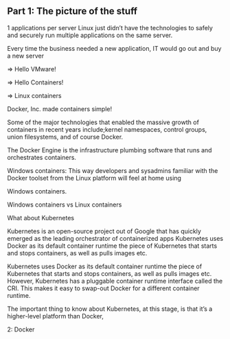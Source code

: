 ## Part 1: The picture of the stuff
1 applications per server
Linux just didn’t have the technologies to safely and securely run multiple applications on the same server.

Every time the business needed a new application, IT would go out and buy a new server

=> Hello VMware!

=> Hello Containers!

=> Linux containers

Docker, Inc. made containers simple!

Some of the major technologies that enabled the massive growth of containers in recent years include;kernel namespaces, control groups, union filesystems, and of course Docker. 

The Docker Engine is the infrastructure plumbing software that runs and orchestrates containers. 

Windows containers: This way developers and sysadmins familiar with the Docker toolset from the Linux platform will feel at home using 

Windows containers.

Windows containers vs Linux containers

What about Kubernetes

Kubernetes is an open-source project out of Google that has quickly emerged as the leading orchestrator of containerized apps
Kubernetes uses Docker as its default container runtime the piece of Kubernetes that starts and stops containers, as well as pulls images etc. 

Kubernetes uses Docker as its default container runtime the piece of Kubernetes that starts and stops containers, as well as pulls images etc. However, Kubernetes has a pluggable container runtime interface called the CRI. This makes it easy to swap-out Docker for a different container runtime.

The important thing to know about Kubernetes, at this stage, is that it’s a higher-level platform than Docker,

2: Docker


